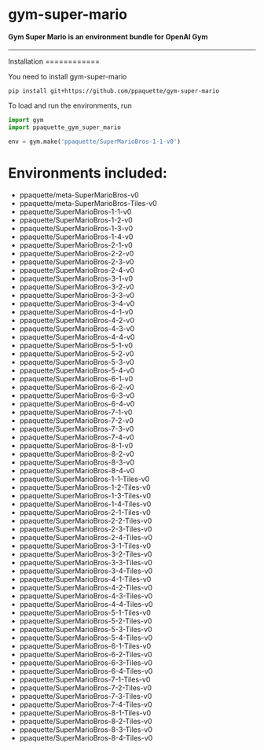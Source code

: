 # gym-super-mario
#### **Gym Super Mario is an environment bundle for OpenAI Gym**
---
<div id="installation"></div>Installation
============

You need to install gym-super-mario

```shell
pip install git+https://github.com/ppaquette/gym-super-mario
```

 To load and run the environments, run

```python
import gym
import ppaquette_gym_super_mario

env = gym.make('ppaquette/SuperMarioBros-1-1-v0')
```

Environments included:
============
- ppaquette/meta-SuperMarioBros-v0
- ppaquette/meta-SuperMarioBros-Tiles-v0
- ppaquette/SuperMarioBros-1-1-v0
- ppaquette/SuperMarioBros-1-2-v0
- ppaquette/SuperMarioBros-1-3-v0
- ppaquette/SuperMarioBros-1-4-v0
- ppaquette/SuperMarioBros-2-1-v0
- ppaquette/SuperMarioBros-2-2-v0
- ppaquette/SuperMarioBros-2-3-v0
- ppaquette/SuperMarioBros-2-4-v0
- ppaquette/SuperMarioBros-3-1-v0
- ppaquette/SuperMarioBros-3-2-v0
- ppaquette/SuperMarioBros-3-3-v0
- ppaquette/SuperMarioBros-3-4-v0
- ppaquette/SuperMarioBros-4-1-v0
- ppaquette/SuperMarioBros-4-2-v0
- ppaquette/SuperMarioBros-4-3-v0
- ppaquette/SuperMarioBros-4-4-v0
- ppaquette/SuperMarioBros-5-1-v0
- ppaquette/SuperMarioBros-5-2-v0
- ppaquette/SuperMarioBros-5-3-v0
- ppaquette/SuperMarioBros-5-4-v0
- ppaquette/SuperMarioBros-6-1-v0
- ppaquette/SuperMarioBros-6-2-v0
- ppaquette/SuperMarioBros-6-3-v0
- ppaquette/SuperMarioBros-6-4-v0
- ppaquette/SuperMarioBros-7-1-v0
- ppaquette/SuperMarioBros-7-2-v0
- ppaquette/SuperMarioBros-7-3-v0
- ppaquette/SuperMarioBros-7-4-v0
- ppaquette/SuperMarioBros-8-1-v0
- ppaquette/SuperMarioBros-8-2-v0
- ppaquette/SuperMarioBros-8-3-v0
- ppaquette/SuperMarioBros-8-4-v0
- ppaquette/SuperMarioBros-1-1-Tiles-v0
- ppaquette/SuperMarioBros-1-2-Tiles-v0
- ppaquette/SuperMarioBros-1-3-Tiles-v0
- ppaquette/SuperMarioBros-1-4-Tiles-v0
- ppaquette/SuperMarioBros-2-1-Tiles-v0
- ppaquette/SuperMarioBros-2-2-Tiles-v0
- ppaquette/SuperMarioBros-2-3-Tiles-v0
- ppaquette/SuperMarioBros-2-4-Tiles-v0
- ppaquette/SuperMarioBros-3-1-Tiles-v0
- ppaquette/SuperMarioBros-3-2-Tiles-v0
- ppaquette/SuperMarioBros-3-3-Tiles-v0
- ppaquette/SuperMarioBros-3-4-Tiles-v0
- ppaquette/SuperMarioBros-4-1-Tiles-v0
- ppaquette/SuperMarioBros-4-2-Tiles-v0
- ppaquette/SuperMarioBros-4-3-Tiles-v0
- ppaquette/SuperMarioBros-4-4-Tiles-v0
- ppaquette/SuperMarioBros-5-1-Tiles-v0
- ppaquette/SuperMarioBros-5-2-Tiles-v0
- ppaquette/SuperMarioBros-5-3-Tiles-v0
- ppaquette/SuperMarioBros-5-4-Tiles-v0
- ppaquette/SuperMarioBros-6-1-Tiles-v0
- ppaquette/SuperMarioBros-6-2-Tiles-v0
- ppaquette/SuperMarioBros-6-3-Tiles-v0
- ppaquette/SuperMarioBros-6-4-Tiles-v0
- ppaquette/SuperMarioBros-7-1-Tiles-v0
- ppaquette/SuperMarioBros-7-2-Tiles-v0
- ppaquette/SuperMarioBros-7-3-Tiles-v0
- ppaquette/SuperMarioBros-7-4-Tiles-v0
- ppaquette/SuperMarioBros-8-1-Tiles-v0
- ppaquette/SuperMarioBros-8-2-Tiles-v0
- ppaquette/SuperMarioBros-8-3-Tiles-v0
- ppaquette/SuperMarioBros-8-4-Tiles-v0
